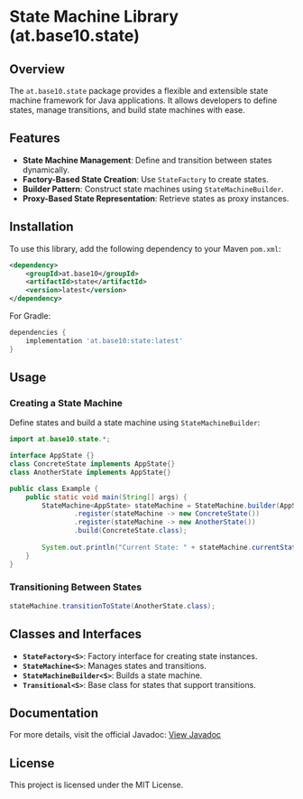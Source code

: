 # State Machine Library (at.base10.state)

## Overview
The `at.base10.state` package provides a flexible and extensible state machine framework for Java applications. It allows developers to define states, manage transitions, and build state machines with ease.

## Features
- **State Machine Management**: Define and transition between states dynamically.
- **Factory-Based State Creation**: Use `StateFactory` to create states.
- **Builder Pattern**: Construct state machines using `StateMachineBuilder`.
- **Proxy-Based State Representation**: Retrieve states as proxy instances.

## Installation
To use this library, add the following dependency to your Maven `pom.xml`:

```xml
<dependency>
    <groupId>at.base10</groupId>
    <artifactId>state</artifactId>
    <version>latest</version>
</dependency>
```

For Gradle:

```gradle
dependencies {
    implementation 'at.base10:state:latest'
}
```

## Usage
### Creating a State Machine
Define states and build a state machine using `StateMachineBuilder`:

```java
import at.base10.state.*;

interface AppState {}
class ConcreteState implements AppState{}
class AnotherState implements AppState{}

public class Example {
    public static void main(String[] args) {
        StateMachine<AppState> stateMachine = StateMachine.builder(AppState.class)
                .register(stateMachine -> new ConcreteState())
                .register(stateMachine -> new AnotherState())
                .build(ConcreteState.class);
        
        System.out.println("Current State: " + stateMachine.currentState());
    }
}
```

### Transitioning Between States
```java
stateMachine.transitionToState(AnotherState.class);
```

## Classes and Interfaces
- **`StateFactory<S>`**: Factory interface for creating state instances.
- **`StateMachine<S>`**: Manages states and transitions.
- **`StateMachineBuilder<S>`**: Builds a state machine.
- **`Transitional<S>`**: Base class for states that support transitions.

## Documentation
For more details, visit the official Javadoc:
[View Javadoc](https://javadoc.io/doc/at.base10/state/latest/at/base10/state/package-summary.html)

## License
This project is licensed under the MIT License.


